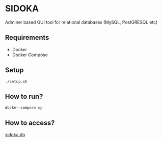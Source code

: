 # SIDOKA

Adminer based GUI tool for relational databases (MySQL, PostGRESQL etc)

## Requirements

- Docker
- Docker Compose

## Setup

`./setup.sh`

## How to run?

`docker-compose up`

## How to access?

[sidoka.db](http://sidoka.db)